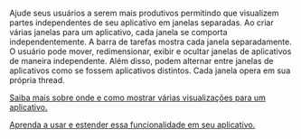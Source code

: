 ﻿Ajude seus usuários a serem mais produtivos permitindo que visualizem partes independentes de seu aplicativo em janelas separadas. Ao criar várias janelas para um aplicativo, cada janela se comporta independentemente. A barra de tarefas mostra cada janela separadamente. O usuário pode mover, redimensionar, exibir e ocultar janelas de aplicativos de maneira independente. Além disso, podem alternar entre janelas de aplicativos como se fossem aplicativos distintos. Cada janela opera em sua própria thread.

[Saiba mais sobre onde e como mostrar várias visualizações para um aplicativo.](https://docs.microsoft.com/windows/uwp/design/layout/show-multiple-views)

[Aprenda a usar e estender essa funcionalidade em seu aplicativo.](https://github.com/Microsoft/WindowsTemplateStudio/blob/dev/docs/features/multiple-views.md)
